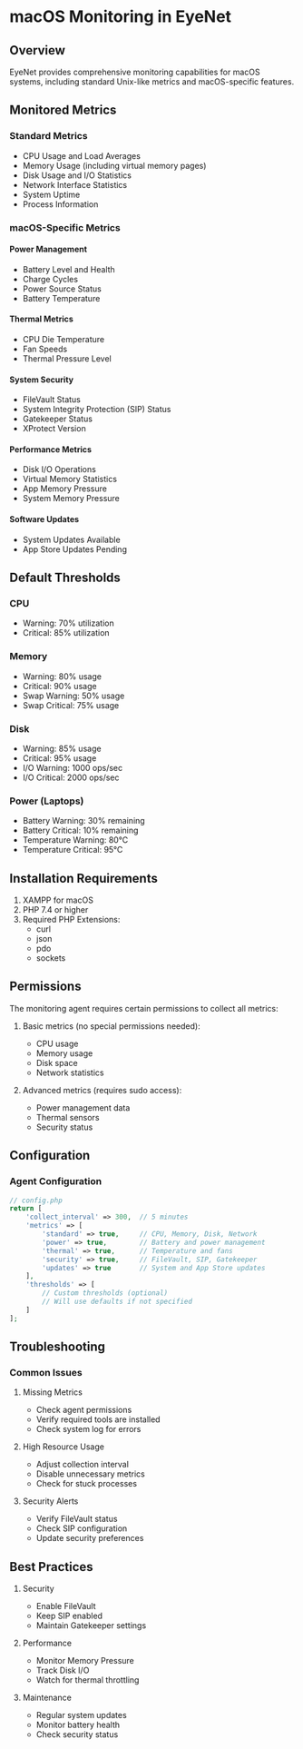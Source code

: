 # macOS Monitoring in EyeNet

## Overview
EyeNet provides comprehensive monitoring capabilities for macOS systems, including standard Unix-like metrics and macOS-specific features.

## Monitored Metrics

### Standard Metrics
- CPU Usage and Load Averages
- Memory Usage (including virtual memory pages)
- Disk Usage and I/O Statistics
- Network Interface Statistics
- System Uptime
- Process Information

### macOS-Specific Metrics

#### Power Management
- Battery Level and Health
- Charge Cycles
- Power Source Status
- Battery Temperature

#### Thermal Metrics
- CPU Die Temperature
- Fan Speeds
- Thermal Pressure Level

#### System Security
- FileVault Status
- System Integrity Protection (SIP) Status
- Gatekeeper Status
- XProtect Version

#### Performance Metrics
- Disk I/O Operations
- Virtual Memory Statistics
- App Memory Pressure
- System Memory Pressure

#### Software Updates
- System Updates Available
- App Store Updates Pending

## Default Thresholds

### CPU
- Warning: 70% utilization
- Critical: 85% utilization

### Memory
- Warning: 80% usage
- Critical: 90% usage
- Swap Warning: 50% usage
- Swap Critical: 75% usage

### Disk
- Warning: 85% usage
- Critical: 95% usage
- I/O Warning: 1000 ops/sec
- I/O Critical: 2000 ops/sec

### Power (Laptops)
- Battery Warning: 30% remaining
- Battery Critical: 10% remaining
- Temperature Warning: 80°C
- Temperature Critical: 95°C

## Installation Requirements

1. XAMPP for macOS
2. PHP 7.4 or higher
3. Required PHP Extensions:
   - curl
   - json
   - pdo
   - sockets

## Permissions

The monitoring agent requires certain permissions to collect all metrics:

1. Basic metrics (no special permissions needed):
   - CPU usage
   - Memory usage
   - Disk space
   - Network statistics

2. Advanced metrics (requires sudo access):
   - Power management data
   - Thermal sensors
   - Security status

## Configuration

### Agent Configuration
```php
// config.php
return [
    'collect_interval' => 300,  // 5 minutes
    'metrics' => [
        'standard' => true,     // CPU, Memory, Disk, Network
        'power' => true,        // Battery and power management
        'thermal' => true,      // Temperature and fans
        'security' => true,     // FileVault, SIP, Gatekeeper
        'updates' => true       // System and App Store updates
    ],
    'thresholds' => [
        // Custom thresholds (optional)
        // Will use defaults if not specified
    ]
];
```

## Troubleshooting

### Common Issues

1. Missing Metrics
   - Check agent permissions
   - Verify required tools are installed
   - Check system log for errors

2. High Resource Usage
   - Adjust collection interval
   - Disable unnecessary metrics
   - Check for stuck processes

3. Security Alerts
   - Verify FileVault status
   - Check SIP configuration
   - Update security preferences

## Best Practices

1. Security
   - Enable FileVault
   - Keep SIP enabled
   - Maintain Gatekeeper settings

2. Performance
   - Monitor Memory Pressure
   - Track Disk I/O
   - Watch for thermal throttling

3. Maintenance
   - Regular system updates
   - Monitor battery health
   - Check security status
